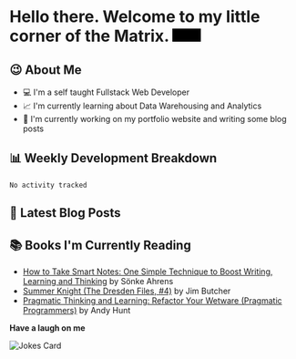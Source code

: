 # Hello there. Welcome to my little corner of the Matrix. <img src="./images/matrix.gif" width="50px">

## :wink: About Me
- :computer: I'm a self taught Fullstack Web Developer
- :chart_with_upwards_trend: I'm currently learning about Data Warehousing and Analytics
- :bookmark_tabs: I'm currently working on my portfolio website and writing some blog posts

## :bar_chart: Weekly Development Breakdown
<!--START_SECTION:waka-->

```text
No activity tracked
```

<!--END_SECTION:waka-->

## :memo: Latest Blog Posts
<!-- BLOG-POST-LIST:START -->
<!-- BLOG-POST-LIST:END -->

## :books: Books I'm Currently Reading
<!-- GOODREADS-LIST:START -->
- [How to Take Smart Notes: One Simple Technique to Boost Writing, Learning and Thinking](https://www.goodreads.com/review/show/4756092681?utm_medium=api&utm_source=rss) by Sönke Ahrens
- [Summer Knight (The Dresden Files, #4)](https://www.goodreads.com/review/show/4779404917?utm_medium=api&utm_source=rss) by Jim Butcher
- [Pragmatic Thinking and Learning: Refactor Your Wetware (Pragmatic Programmers)](https://www.goodreads.com/review/show/4445756231?utm_medium=api&utm_source=rss) by Andy Hunt
<!-- GOODREADS-LIST:END -->

**Have a laugh on me**

<img src="https://readme-jokes.vercel.app/api" alt="Jokes Card" />